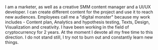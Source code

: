 I am a marketer, as well as a creative SMM content manager and a UI/UX developer. I can create different content for the project and use it to reach new audiences. Employees call me a "digital monster" because my work includes - Content plan, Analytics and hypothesis testing, Texts, Design, Visualization and creativity.
I have been working in the field of cryptocurrency for 2 years. At the moment I devote all my free time to this direction.
I do not stand still, I try not to burn out and constantly learn new things.
